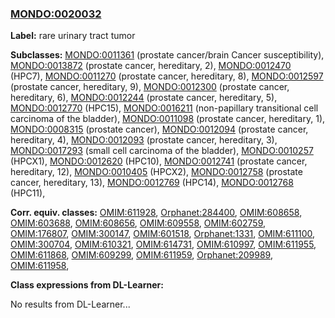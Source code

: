 
### [MONDO:0020032](http://purl.obolibrary.org/obo/MONDO_0020032)
**Label:** rare urinary tract tumor

**Subclasses:** [MONDO:0011361](http://purl.obolibrary.org/obo/MONDO_0011361) (prostate cancer/brain Cancer susceptibility), [MONDO:0013872](http://purl.obolibrary.org/obo/MONDO_0013872) (prostate cancer, hereditary, 2), [MONDO:0012470](http://purl.obolibrary.org/obo/MONDO_0012470) (HPC7), [MONDO:0011270](http://purl.obolibrary.org/obo/MONDO_0011270) (prostate cancer, hereditary, 8), [MONDO:0012597](http://purl.obolibrary.org/obo/MONDO_0012597) (prostate cancer, hereditary, 9), [MONDO:0012300](http://purl.obolibrary.org/obo/MONDO_0012300) (prostate cancer, hereditary, 6), [MONDO:0012244](http://purl.obolibrary.org/obo/MONDO_0012244) (prostate cancer, hereditary, 5), [MONDO:0012770](http://purl.obolibrary.org/obo/MONDO_0012770) (HPC15), [MONDO:0016211](http://purl.obolibrary.org/obo/MONDO_0016211) (non-papillary transitional cell carcinoma of the bladder), [MONDO:0011098](http://purl.obolibrary.org/obo/MONDO_0011098) (prostate cancer, hereditary, 1), [MONDO:0008315](http://purl.obolibrary.org/obo/MONDO_0008315) (prostate cancer), [MONDO:0012094](http://purl.obolibrary.org/obo/MONDO_0012094) (prostate cancer, hereditary, 4), [MONDO:0012093](http://purl.obolibrary.org/obo/MONDO_0012093) (prostate cancer, hereditary, 3), [MONDO:0017293](http://purl.obolibrary.org/obo/MONDO_0017293) (small cell carcinoma of the bladder), [MONDO:0010257](http://purl.obolibrary.org/obo/MONDO_0010257) (HPCX1), [MONDO:0012620](http://purl.obolibrary.org/obo/MONDO_0012620) (HPC10), [MONDO:0012741](http://purl.obolibrary.org/obo/MONDO_0012741) (prostate cancer, hereditary, 12), [MONDO:0010405](http://purl.obolibrary.org/obo/MONDO_0010405) (HPCX2), [MONDO:0012758](http://purl.obolibrary.org/obo/MONDO_0012758) (prostate cancer, hereditary, 13), [MONDO:0012769](http://purl.obolibrary.org/obo/MONDO_0012769) (HPC14), [MONDO:0012768](http://purl.obolibrary.org/obo/MONDO_0012768) (HPC11), 

**Corr. equiv. classes:** [OMIM:611928](http://purl.obolibrary.org/obo/OMIM_611928), [Orphanet:284400](http://www.orpha.net/ORDO/Orphanet_284400), [OMIM:608658](http://purl.obolibrary.org/obo/OMIM_608658), [OMIM:603688](http://purl.obolibrary.org/obo/OMIM_603688), [OMIM:608656](http://purl.obolibrary.org/obo/OMIM_608656), [OMIM:609558](http://purl.obolibrary.org/obo/OMIM_609558), [OMIM:602759](http://purl.obolibrary.org/obo/OMIM_602759), [OMIM:176807](http://purl.obolibrary.org/obo/OMIM_176807), [OMIM:300147](http://purl.obolibrary.org/obo/OMIM_300147), [OMIM:601518](http://purl.obolibrary.org/obo/OMIM_601518), [Orphanet:1331](http://www.orpha.net/ORDO/Orphanet_1331), [OMIM:611100](http://purl.obolibrary.org/obo/OMIM_611100), [OMIM:300704](http://purl.obolibrary.org/obo/OMIM_300704), [OMIM:610321](http://purl.obolibrary.org/obo/OMIM_610321), [OMIM:614731](http://purl.obolibrary.org/obo/OMIM_614731), [OMIM:610997](http://purl.obolibrary.org/obo/OMIM_610997), [OMIM:611955](http://purl.obolibrary.org/obo/OMIM_611955), [OMIM:611868](http://purl.obolibrary.org/obo/OMIM_611868), [OMIM:609299](http://purl.obolibrary.org/obo/OMIM_609299), [OMIM:611959](http://purl.obolibrary.org/obo/OMIM_611959), [Orphanet:209989](http://www.orpha.net/ORDO/Orphanet_209989), [OMIM:611958](http://purl.obolibrary.org/obo/OMIM_611958), 

**Class expressions from DL-Learner:**

No results from DL-Learner...



